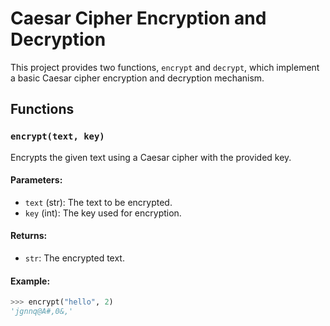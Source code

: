 # Caesar Cipher Encryption and Decryption

This project provides two functions, `encrypt` and `decrypt`, which implement a basic Caesar cipher encryption and decryption mechanism.

## Functions

### `encrypt(text, key)`

Encrypts the given text using a Caesar cipher with the provided key.

#### Parameters:
- `text` (str): The text to be encrypted.
- `key` (int): The key used for encryption.

#### Returns:
- `str`: The encrypted text.

#### Example:
```python
>>> encrypt("hello", 2)
'jgnnq@A#,0&,'
